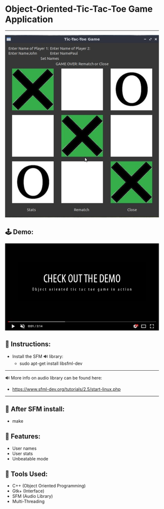 #  Object-Oriented-Tic-Tac-Toe Game Application
-----------------------------
![Game](https://github.com/jpdsnz/Object-Oriented-Tic-Tac-Toe/blob/3a3d3da60b74e3d8b14ec9be5e14d30b447a01ce/ttt.jpg?raw=true)

## 🕹 Demo:

[![Click to Watch the Video Demo](https://raw.githubusercontent.com/jpdsnz/jpdsnz/main/youtube-blank.jpg)](https://drive.google.com/file/d/1NC70aIaqlYXPKp74di4__m-X-F_LfqGK/view?usp=share_link)


## 📕 Instructions: 
  - Install the SFM 🔊 library:
    - sudo apt-get install libsfml-dev
---------------------------------------------
🔊 More info on audio library can be found here:
  - https://www.sfml-dev.org/tutorials/2.5/start-linux.php
---------------------------------------------
## 📕 After SFM install:
  - make
  
## 🎲 Features: 
  - User names
  - User stats
  - Unbeatable mode
  
## 🔧 Tools Used:
  - C++ (Object Oriented Programming)
  - Gtk+ (Interface)
  - SFM (Audio Library)
  - Multi-Threading
